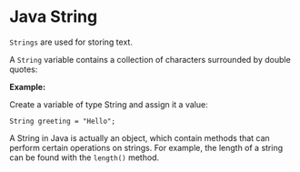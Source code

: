 # Java String

```Strings``` are used for storing text.

A ```String``` variable contains a collection of characters surrounded by double quotes:

**Example:**

Create a variable of type String and assign it a value:

```String greeting = "Hello";```

A String in Java is actually an object, which contain methods that can perform certain operations on strings. For example, the length of a string can be found with the ```length()``` method.